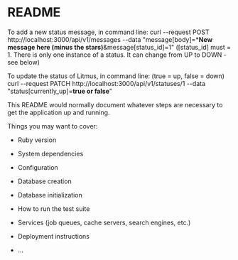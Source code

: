 # README

To add a new status message, in command line:
curl --request POST http://localhost:3000/api/v1/messages --data "message[body]=*******New message here (minus the stars)******&message[status_id]=1"
([status_id] must = 1. There is only one instance of a status. It can change from UP to DOWN - see below)

To update the status of Litmus, in command line: (true = up, false = down)
curl --request PATCH http://localhost:3000/api/v1/statuses/1 --data "status[currently_up]=******true or false******"

This README would normally document whatever steps are necessary to get the
application up and running.

Things you may want to cover:

* Ruby version

* System dependencies

* Configuration

* Database creation

* Database initialization

* How to run the test suite

* Services (job queues, cache servers, search engines, etc.)

* Deployment instructions

* ...
